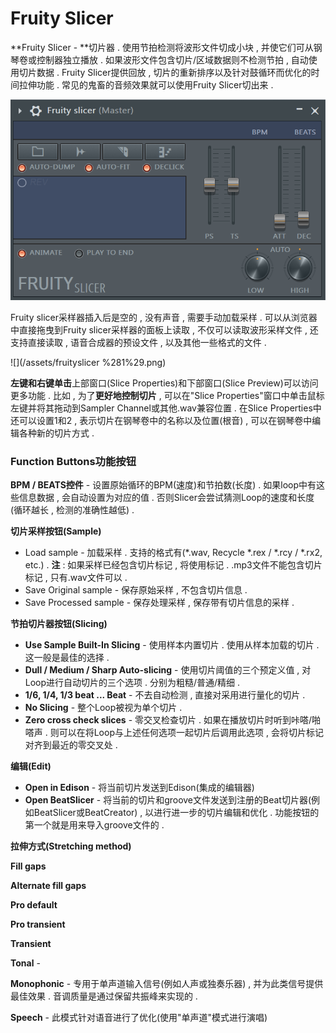 # Fruity Slicer

**Fruity Slicer - **切片器 . 使用节拍检测将波形文件切成小块 , 并使它们可从钢琴卷或控制器独立播放 . 如果波形文件包含切片/区域数据则不检测节拍 , 自动使用切片数据 . Fruity Slicer提供回放 , 切片的重新排序以及针对鼓循环而优化的时间拉伸功能 . 常见的鬼畜的音频效果就可以使用Fruity Slicer切出来 .

![](/assets/fruityslicer.png)

Fruity slicer采样器插入后是空的 , 没有声音 , 需要手动加载采样 . 可以从浏览器中直接拖曳到Fruity slicer采样器的面板上读取 , 不仅可以读取波形采样文件 , 还支持直接读取 , 语音合成器的预设文件 , 以及其他一些格式的文件 .

![](/assets/fruityslicer %281%29.png)

**左键和右键单击**上部窗口\(Slice Properties\)和下部窗口\(Slice Preview\)可以访问更多功能 . 比如 , 为了**更好地控制切片** , 可以在"Slice Properties"窗口中单击鼠标左键并将其拖动到Sampler Channel或其他.wav兼容位置 . 在Slice Properties中还可以设置1和2 , 表示切片在钢琴卷中的名称以及位置\(根音\) , 可以在钢琴卷中编辑各种新的切片方式 .

### Function Buttons功能按钮

**BPM / BEATS控件** - 设置原始循环的BPM\(速度\)和节拍数\(长度\) . 如果loop中有这些信息数据 , 会自动设置为对应的值 . 否则Slicer会尝试猜测Loop的速度和长度\(循环越长 , 检测的准确性越低\) .

**切片采样按钮\(Sample\)**

* Load sample - 加载采样 . 支持的格式有\(\*.wav, Recycle \*.rex / \*.rcy / \*.rx2, etc.\) . **注** : 如果采样已经包含切片标记 , 将使用标记 . .mp3文件不能包含切片标记 , 只有.wav文件可以 . 
* Save Original sample - 保存原始采样 , 不包含切片信息 . 
* Save Processed sample - 保存处理采样 , 保存带有切片信息的采样 . 

**节拍切片器按钮\(Slicing\)**

* **Use Sample Built-In Slicing** - 使用样本内置切片 . 使用从样本加载的切片 . 这一般是最佳的选择 . 
* **Dull / Medium / Sharp Auto-slicing** - 使用切片阈值的三个预定义值 , 对Loop进行自动切片的三个选项 . 分别为粗糙/普通/精细 . 
* **1/6, 1/4, 1/3 beat ... Beat** - 不去自动检测 , 直接对采用进行量化的切片 . 
* **No Slicing** - 整个Loop被视为单个切片 . 
* **Zero cross check slices** - 零交叉检查切片 . 如果在播放切片时听到咔嗒/啪嗒声 . 则可以在将Loop与上述任何选项一起切片后调用此选项 , 会将切片标记对齐到最近的零交叉处 . 

**编辑\(Edit\)**

* **Open in Edison** - 将当前切片发送到Edison\(集成的编辑器\)
* **Open BeatSlicer** - 将当前的切片和groove文件发送到注册的Beat切片器\(例如BeatSlicer或BeatCreator\) , 以进行进一步的切片编辑和优化 . 功能按钮的第一个就是用来导入groove文件的 . 

**拉伸方式\(Stretching method\)**

**Fill gaps**

**Alternate fill gaps**

**Pro default**

**Pro transient**

**Transient**

**Tonal** - 

**Monophonic** - 专用于单声道输入信号\(例如人声或独奏乐器\) , 并为此类信号提供最佳效果 . 音调质量是通过保留共振峰来实现的 . 

**Speech** - 此模式针对语音进行了优化\(使用"单声道"模式进行演唱\)



